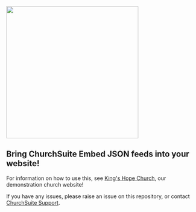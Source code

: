 <img src="https://churchsuite-website.s3.amazonaws.com/media/logos/indigo.svg" width="350">

## Bring ChurchSuite Embed JSON feeds into your website! 

For information on how to use this, see [King's Hope Church](https://kingshope.church), our demonstration church website!

If you have any issues, please raise an issue on this repository, or contact [ChurchSuite Support](mailto:support@churchsuite.com).
